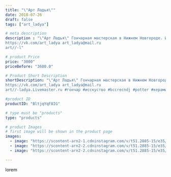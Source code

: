 ```yaml
---
title: "\"Арт Ладья\""
date: 2018-07-26
draft: false
tags: ["art_ladya"]

# meta description
description : "\"Арт Ладья\" Гончарная мастерская в Нижнем Новгороде. Изготовление керамики и мастер//-классы по обучению. 
https://vk.com/art_ladya art_ladya@mail.ru 
art//-l"

# product Price
price: "3000"
priceBefore: "3600.0"

# Product Short Description
shortDescription: "\"Арт Ладья\" Гончарная мастерская в Нижнем Новгороде. Изготовление керамики и мастер//-классы по обучению. 
https://vk.com/art_ladya art_ladya@mail.ru 
art//-ladya.Livemaster.ru #гончар #исскуство #bccrecndj #potter #керамикадляинтерьера #керамикаручнаяработа #гончарнаямастерская #керамиканазаказ #handmade #посудаизглины #керамика #гончарнаяпосуда #эксклюзивнаякерамика #dishes #decor #ceramicar #claygoods #teaceremony #earthenware #ceramic #design #заварочныйчайник #magic #elephant #ceramicart #магия #teapot #restoration #слон #авторскаякерамика"

#product ID
productID: "BltjqYqF8IG"

# type must be "products"
type: "products"

# product Images
# first image will be shown in the product page
images:
  - image: "https://scontent-arn2-1.cdninstagram.com/v/t51.2885-15/e35/40125577_352676585487705_8133045054907351040_n.jpg?se=8&tp=1&_nc_ht=scontent-arn2-1.cdninstagram.com&_nc_cat=109&_nc_ohc=Fz3DSslxNs8AX93SUKk&oh=0b56f1ab351399d95662b1b997a4b055&oe=606A1027&ig_cache_key=MTgzMjI3NjMwODcyNzc0MTAxMQ%3D%3D.2"
  - image: "https://scontent-arn2-2.cdninstagram.com/v/t51.2885-15/e35/40016728_692022367848761_3133623768547590144_n.jpg?se=8&tp=1&_nc_ht=scontent-arn2-2.cdninstagram.com&_nc_cat=105&_nc_ohc=pvUTTSliHcEAX8F3Kmf&oh=7a6f80c9f4d072d85b69a1e41a454fb4&oe=606D163D&ig_cache_key=MTgzMjI3NjMxODIzMjA0OTMyMg%3D%3D.2"
  - image: "https://scontent-arn2-2.cdninstagram.com/v/t51.2885-15/e35/39813225_469217933579465_8474359075059007488_n.jpg?se=7&tp=1&_nc_ht=scontent-arn2-2.cdninstagram.com&_nc_cat=105&_nc_ohc=4gqGbzsKlO4AX9VTQdf&oh=c6227bab816573358e3ee7ab7c016c1a&oe=606CCA44&ig_cache_key=MTgzMjI3NjMyNjk5ODE1Mjc3NA%3D%3D.2"

---
```

lorem
